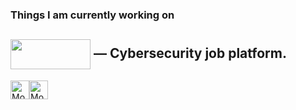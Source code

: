 ### Things I am currently working on

[<img src="https://jobs.cybervie.com/images/logos/gif-cyberlogo.gif" width="128" height="48" align="center">](https://jobs.cybervie.com) — Cybersecurity job platform.  
---

<a href="http://www.abdulwasey.me"><img src="http://www.abdulwasey.me/favicon.png" alt="Mohammed Abdul Wasey's DEV Profile" height="30" width="30"></a><a href="https://dev.to/abdulwasey"><img src="https://d2fltix0v2e0sb.cloudfront.net/dev-badge.svg" alt="Mohammed Abdul Wasey's DEV Profile" height="30" width="30"></a>
